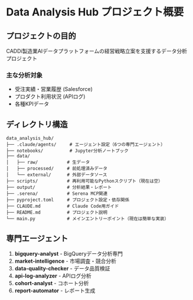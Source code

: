 # Data Analysis Hub プロジェクト概要

## プロジェクトの目的
CADDi製造業AIデータプラットフォームの経営戦略立案を支援するデータ分析プロジェクト

### 主な分析対象
- 受注実績・営業履歴 (Salesforce)
- プロダクト利用状況 (APIログ)
- 各種KPIデータ

## ディレクトリ構造
```
data_analysis_hub/
├── .claude/agents/     # エージェント設定（6つの専門エージェント）
├── notebooks/          # Jupyter分析ノートブック
├── data/              
│   ├── raw/           # 生データ
│   ├── processed/     # 前処理済みデータ
│   └── external/      # 外部データソース
├── scripts/           # 再利用可能なPythonスクリプト（現在は空）
├── output/            # 分析結果・レポート
├── .serena/           # Serena MCP関連
├── pyproject.toml     # プロジェクト設定・依存関係
├── CLAUDE.md          # Claude Code用ガイド
├── README.md          # プロジェクト説明
└── main.py            # メインエントリーポイント（現在は簡単な実装）
```

## 専門エージェント
1. **bigquery-analyst** - BigQueryデータ分析専門
2. **market-intelligence** - 市場調査・競合分析
3. **data-quality-checker** - データ品質検証
4. **api-log-analyzer** - APIログ分析
5. **cohort-analyst** - コホート分析
6. **report-automator** - レポート生成
